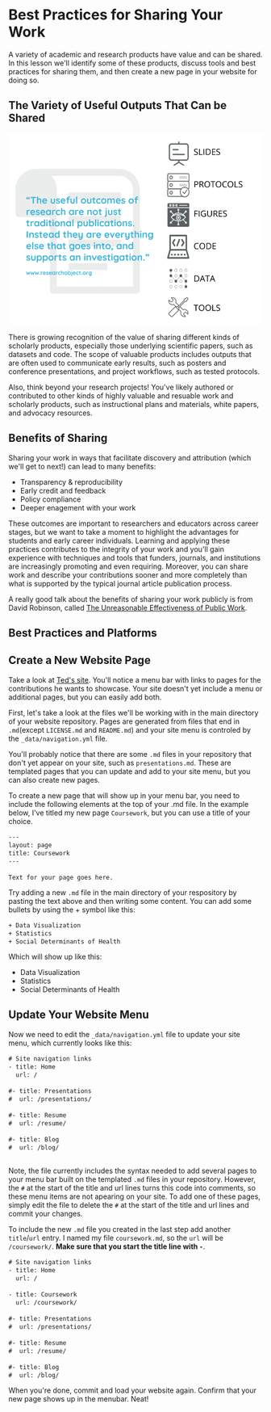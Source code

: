 # Best Practices for Sharing Your Work
A variety of academic and research products have value and can be shared.  In this lesson we'll identify some of these products, discuss tools and best practices for sharing them, and then create a new page in your website for doing so.
## The Variety of Useful Outputs That Can be Shared
![outputs](../images/outputs.png)

There is growing recognition of the value of sharing different kinds of scholarly products, especially those underlying scientific papers, such as datasets and code.  The scope of valuable products includes outputs that are often used to communicate early results, such as posters and conference presentations, and project workflows, such as tested protocols.  

Also, think beyond your research projects!  You've likely authored or contributed to other kinds of highly valuable and resuable work and scholarly products, such as instructional plans and materials, white papers, and advocacy resources.
## Benefits of Sharing 
Sharing your work in ways that facilitate discovery and attribution (which we'll get to next!) can lead to many benefits:

- Transparency & reproducibility
- Early credit and feedback
- Policy compliance
- Deeper enagement with your work

These outcomes are important to researchers and educators across career stages, but we want to take a moment to highlight the advantages for students and early career individuals.  Learning and applying these practices contributes to the integrity of your work and you'll gain experience with techniques and tools that funders, journals, and institutions are increasingly promoting and even requiring.  Moreover, you can share work and describe your contributions sooner and more completely than what is supported by the typical journal article publication process.  

A really good talk about the benefits of sharing your work publicly is from David Robinson, called [The Unreasonable Effectiveness of Public Work](https://rstudio.com/resources/rstudioconf-2019/the-unreasonable-effectiveness-of-public-work/).

## Best Practices and Platforms

## Create a New Website Page

Take a look at [Ted's site](https://laderast.github.io/).  You'll notice a menu bar with links to pages for the contributions he wants to showcase.  Your site doesn't yet include a menu or additional pages, but you can easily add both.

First, let's take a look at the files we'll be working with in the main directory of your website repository.  Pages are generated from files that end in `.md`(except `LICENSE.md` and `README.md`) and your site menu is controled by the `_data/navigation.yml` file.  

You'll probably notice that there are some `.md` files in your repository that don't yet appear on your site, such as `presentations.md`.  These are templated pages that you can update and add to your site menu, but you can also create new pages.

To create a new page that will show up in your menu bar, you need to include the following elements at the top of your .md file.  In the example below, I've titled my new page `Coursework`, but you can use a title of your choice.  

```
---
layout: page
title: Coursework
---

Text for your page goes here.
```

Try adding a new `.md` file in the main directory of your respository by pasting the text above and then writing some content. You can add some bullets by using the + symbol like this:

```
+ Data Visualization
+ Statistics
+ Social Determinants of Health
```

Which will show up like this:

+ Data Visualization
+ Statistics
+ Social Determinants of Health
## Update Your Website Menu
Now we need to edit the `_data/navigation.yml` file to update your site menu, which currently looks like this:

```
# Site navigation links
- title: Home
  url: /

#- title: Presentations
#  url: /presentations/

#- title: Resume
#  url: /resume/

#- title: Blog
#  url: /blog/
  
```
Note, the file currently includes the syntax needed to add several pages to your menu bar built on the templated `.md` files in your repository.  However, the `#` at the start of the title and url lines turns this code into comments, so these menu items are not apearing on your site.  To add one of these pages, simply edit the file to delete the `#` at the start of the title and url lines and commit your changes.

To include the new `.md` file you created in the last step add another `title`/`url` entry.  I named my file `coursework.md`, so the `url` will be `/coursework/`. **Make sure that you start the title line with `-`**.

```
# Site navigation links
- title: Home
  url: /
  
- title: Coursework
  url: /coursework/

#- title: Presentations
#  url: /presentations/

#- title: Resume
#  url: /resume/

#- title: Blog
#  url: /blog/
```

When you're done, commit and load your website again. Confirm that your new page shows up in the menubar. Neat!
